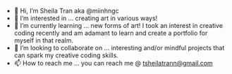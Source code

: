 - 👋 Hi, I’m Sheila Tran aka @miinhngc
- 👀 I’m interested in ... creating art in various ways! 
- 🌱 I’m currently learning ... new forms of art! I took an interest in creative coding recently and am adamant to learn and create a portfolio for myself in that realm.
- 💞️ I’m looking to collaborate on ... interesting and/or mindful projects that can spark my creative coding skills.
- 📫 How to reach me ... you can reach me @ tsheilatrann@gmail.com

<!---
miinhngc/miinhngc is a ✨ special ✨ repository because its `README.md` (this file) appears on your GitHub profile.
You can click the Preview link to take a look at your changes.
--->

